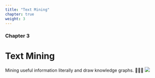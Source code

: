 ```yaml
---
title: "Text Mining"
chapter: true
weight: 3
---
```



### Chapter 3

# Text Mining
Mining useful information literally and draw knowledge graphs. 📖📖📖
![](/images/textmining.png?width=45pc)